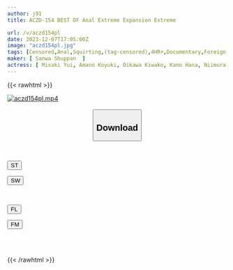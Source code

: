 ```yaml
---
author: j91
title: ACZD-154 BEST OF Anal Extreme Expansion Extreme

url: /v/aczd154pl
date: 2023-12-07T17:05:00Z
image: "aczd154pl.jpg"
tags: [Censored,Anal,Squirting,(tag-censored),4HR+,Documentary,Foreign Objects,Huge Butt,AV Actress	 ]
maker: [ Sanwa Shuppan  ]
actress: [ Misaki Yui, Amano Koyuki, Oikawa Kiwako, Kano Hana, Niimura Akari ,Mori Hotaru, Mogami Sayuki, Matsu Yukino, Maeda Mako ,Inoue Masami ]
---
```



{{< rawhtml >}}

<div class="video" data-videoid="q9eYR7OWj2hzdx4">
    <a href="javascript:;">
        <img src="/v/aczd154pl/aczd154pl.jpg" width="WIDTH" height="HEIGHT" alt="aczd154pl.mp4" loading="lazy">
    </a>
</div>

<script type="text/javascript" src="https://j91.asia/asset/on-demand-st.js"></script>

<br>
  <link rel="stylesheet" href="https://j91.asia/asset/bs5.css">
  
  <center>
  <button class="btn btn-primary" type="button" data-bs-toggle="collapse" data-bs-target=".multi-collapse" aria-expanded="false" aria-controls="multiCollapseExample1 multiCollapseExample2"><h2>Download</h2></button></center>
</p>
<div class="row">
  <div class="col">
    <div class="collapse multi-collapse" id="multiCollapseExample1">
      <div class="card card-body">
	      	      <br>
<div class="buttons">  
<p><a href="https://streamtape.to/v/q9eYR7OWj2hzdx4" target="_blank"><button class="btn-hover color-3"><i class="fa fa-download"></i> ST</button></a></p>
<p><a href="https://flaswish.com/ztu05csudhm9" target="_blank"><button class="btn-hover color-2"><i class="fa fa-download"></i> SW</button></a></p></div>
    </div>
  </div>
</div>
  <div class="col">
    <div class="collapse multi-collapse" id="multiCollapseExample2">
      <div class="card card-body">
	      <br>
<div class="buttons">
<p><a href="https://filelions.site/f/wyna1xtswa6d" target="_blank"><button class="btn-hover color-9"><i class="fa fa-download"></i> FL</button></a></p>
<p><a href="https://filemoon.sx/d/32p2yklxps0a" target="_blank"><button class="btn-hover color-8"><i class="fa fa-download"></i> FM</button></a></p></div>
<br><br>
      </div>
    </div>
  </div>
</div>

{{< /rawhtml >}}